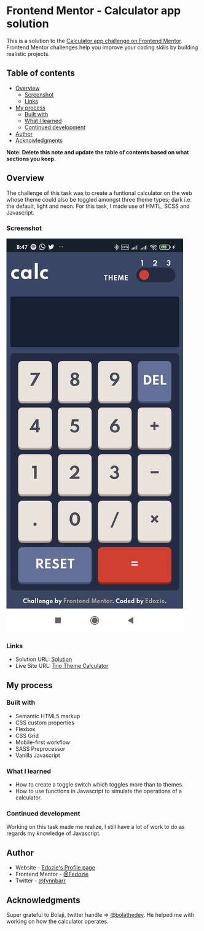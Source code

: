 # Frontend Mentor - Calculator app solution

This is a solution to the [Calculator app challenge on Frontend Mentor](https://www.frontendmentor.io/challenges/calculator-app-9lteq5N29). Frontend Mentor challenges help you improve your coding skills by building realistic projects. 

## Table of contents

- [Overview](#overview)
  - [Screenshot](#screenshot)
  - [Links](#links)
- [My process](#my-process)
  - [Built with](#built-with)
  - [What I learned](#what-i-learned)
  - [Continued development](#continued-development)
- [Author](#author)
- [Acknowledgments](#acknowledgments)

**Note: Delete this note and update the table of contents based on what sections you keep.**

## Overview
The challenge of this task was to create a funtional calculator on the web whose theme could also be toggled amongst three theme types; dark i.e. the default, light and neon. For this task, I made use of HMTL, SCSS and Javascript.

### Screenshot

![Image of the calculator on mobile](./images/Screenshot_2021-08-06-08-47-02-358_com.android.chrome.jpg)

### Links

- Solution URL: [Solution](https://github.com/Fedozie/theme-switch-calculator)
- Live Site URL: [Trio Theme Calculator](https://trio-theme-calc.netlify.app/)

## My process

### Built with

- Semantic HTML5 markup
- CSS custom properties
- Flexbox
- CSS Grid
- Mobile-first workflow
- SASS Preprocessor
- Vanilla Javascript

### What I learned

- How to create a toggle switch which toggles more than to themes.
- How to use functions in Javascript to simulate the operations of a calculator.

### Continued development

Working on this task made me realize, I still have a lot of work to do as regards my knowledge of Javascript.

## Author

- Website - [Edozie's Profile page](https://my-portfolio-webpage.netlify.app/)
- Frontend Mentor - [@Fedozie](https://www.frontendmentor.io/profile/Fedozie)
- Twitter - [@fynnbarr](https://www.twitter.com/fynnbarr)

## Acknowledgments

Super grateful to Bolaji, twitter handle => [@bolathedev](https://www.twitter.com/bolathedev). He helped me with working on how the calculator operates.
